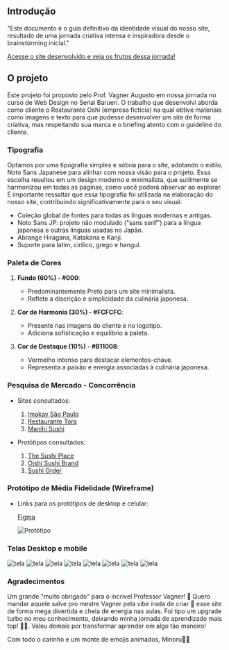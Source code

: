 ## Introdução

"Este documento é o guia definitivo da identidade visual do nosso site, resultado de uma jornada criativa intensa e inspiradora desde o brainstorming inicial."

[Acesse o site desenvolvido e veja os frutos dessa jornada!](https://minoru-yamanaka.github.io/projeto_oishi.io/)

## O projeto

Este projeto foi proposto pelo Prof. Vagner Augusto em nossa jornada no curso de Web Design no Senai Barueri. O trabalho que desenvolvi aborda como cliente o Restaurante Oshi (empresa fictícia) na qual obtive materiais como imagens e texto para que pudesse desenvolver um site de forma criativa, mas respeitando sua marca e o briefing atento com o guideline do cliente.

### Tipografia

 Optamos por uma tipografia simples e sóbria para o site, adotando o estilo, Noto Sans Japanese para alinhar com nossa visão para o projeto. Essa escolha resultou em um design moderno e minimalista, que sutilmente se harmonizou em todas as páginas, como você poderá observar ao explorar. É importante ressaltar que essa tipografia foi utilizada na elaboração do nosso site, contribuindo significativamente para o seu visual. 

- Coleção global de fontes para todas as línguas modernas e antigas.
- Noto Sans JP: projeto não modulado ("sans serif") para a língua japonesa e outras línguas usadas no Japão.
- Abrange Hiragana, Katakana e Kanji.
- Suporte para latim, cirílico, grego e hangul.

### Paleta de Cores

1. **Fundo (60%) - #000**:
   - Predominantemente Preto para um site minimalista.
   - Reflete a discrição e simplicidade da culinária japonesa.

2. **Cor de Harmonia (30%) - #FCFCFC**:
   - Presente nas imagens do cliente e no logotipo.
   - Adiciona sofisticação e equilíbrio à paleta.

3. **Cor de Destaque (10%) - #B11008**:
   - Vermelho intenso para destacar elementos-chave.
   - Representa a paixão e energia associadas à culinária japonesa.

### Pesquisa de Mercado - Concorrência

- Sites consultados:

	1. [Imakay São Paulo](https://imakaysaopaulo.com)
	2. [Restaurante Tora](http://restaurantetora.com.br)
	3. [Manihi Sushi](https://www.manihisushi.com.br)

- Protótipos consultados:

	1. [The Sushi Place](https://www.figma.com/community/file/995298040523863309/the-sushi-place)
	2. [Oishi Sushi Brand](https://www.figma.com/community/file/988250181037245742/oishi-sushi-brand)
	3. [Sushi Order](https://www.figma.com/community/file/1258402836124603298/sushi-order)

### Protótipo de Média Fidelidade (Wireframe)
- Links para os protótipos de desktop e celular:

	[Figma](https://www.figma.com/file/mFnjER3fXHxdXCzv10HZ53/Oishi?type=design&node-id=0%3A1&mode=design&t=NKQA7PE37feqCPFD-1)

	![Protótipo](/src/images/prototipo.png)

### Telas Desktop e mobile 

![tela](/src/images/desktop/home1.jpg)
![tela](/src/images/desktop/home2.jpg)
![tela](/src/images/desktop/menu3.jpg)
![tela](/src/images/desktop/ambiente1.jpg)
![tela](/src/images/desktop/cardapio1.jpg)
![tela](/src/images/desktop/localizacao1.jpg)
![tela](/src/images/desktop/reserva1.jpg)
![tela](/src/images/desktop/sobre1.jpg)


### Agradecimentos 
Um grande "muito obrigado" para o incrível Professor Vagner! 🌟
Quero mandar aquele salve pro mestre Vagner pela vibe irada de criar 📱 esse site de forma mega divertida e cheia de energia nas aulas. Foi tipo um upgrade turbo no meu conhecimento, deixando minha jornada de aprendizado mais top! 🙏🚀. Valeu demais por transformar aprender em algo tão maneiro!

Com todo o carinho e um monte de emojis animados, Minoru🚀🔮


	

